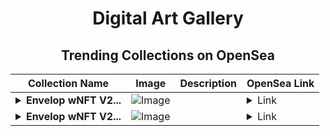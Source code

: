 <div align="center">

# Digital Art Gallery

## Trending Collections on OpenSea

| Collection Name                       | Image                                                                                     | Description                       | OpenSea Link                                                                                          |
|---------------------------------------|-------------------------------------------------------------------------------------------|-----------------------------------|--------------------------------------------------------------------------------------------------------|
| **<details><summary>Envelop wNFT V2...</summary>Envelop wNFT V2 Index</details>** | ![Image](https://raw.seadn.io/files/ec22569e0a202e649fcc1298587a89e9.svg?w=200&auto=format) |  | <details><summary>Link</summary>[Envelop wNFT V2 Index](https://opensea.io/collection/envelop-wnft-v2-index-23)</details> |
| **<details><summary>Envelop wNFT V2...</summary>Envelop wNFT V2 Index</details>** | ![Image](https://raw.seadn.io/files/12969ef7c2a9bbf18bf981f3fcc0cb44.svg?w=200&auto=format) |  | <details><summary>Link</summary>[Envelop wNFT V2 Index](https://opensea.io/collection/envelop-wnft-v2-index-22)</details> |

</div>